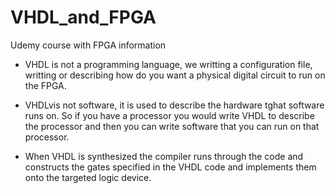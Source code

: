 # VHDL_and_FPGA
Udemy course with FPGA information

* VHDL is not a programming language, we writting a configuration file, writting or describing how do you want a physical 
digital circuit to run on the FPGA.

* VHDLvis not software, it is used to describe the hardware tghat software runs on. So if you have a processor you would write VHDL 
to describe the processor and then you can write software that you can run on that processor.

* When VHDL is synthesized the compiler runs through the code and constructs the gates specified in the VHDL code and implements 
them onto the targeted logic device.  
